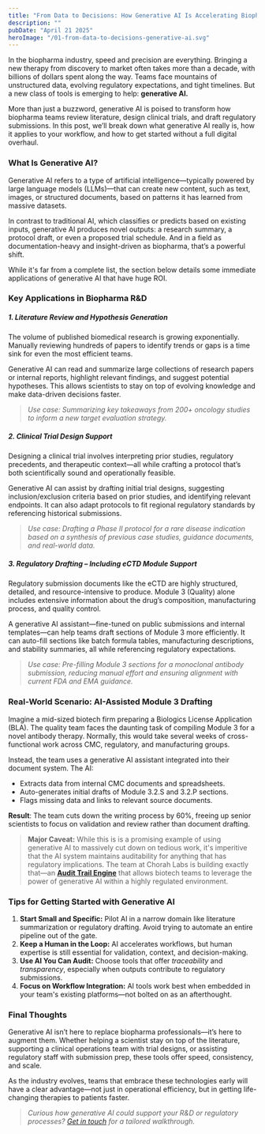 ```yaml
---
title: "From Data to Decisions: How Generative AI Is Accelerating Biopharma R&D"
description: ""
pubDate: "April 21 2025"
heroImage: "/01-from-data-to-decisions-generative-ai.svg"
---
```


In the biopharma industry, speed and precision are everything. Bringing a new therapy from discovery to market often takes more than a decade, with billions of dollars spent along the way. Teams face mountains of unstructured data, evolving regulatory expectations, and tight timelines. But a new class of tools is emerging to help: **generative AI.**

More than just a buzzword, generative AI is poised to transform how biopharma teams review literature, design clinical trials, and draft regulatory submissions. In this post, we’ll break down what generative AI really is, how it applies to your workflow, and how to get started without a full digital overhaul.

### What Is Generative AI?
Generative AI refers to a type of artificial intelligence—typically powered by large language models (LLMs)—that can create new content, such as text, images, or structured documents, based on patterns it has learned from massive datasets.

In contrast to traditional AI, which classifies or predicts based on existing inputs, generative AI produces novel outputs: a research summary, a protocol draft, or even a proposed trial schedule. And in a field as documentation-heavy and insight-driven as biopharma, that’s a powerful shift.

While it's far from a complete list, the section below details some immediate applications of generative AI that have huge ROI.

### Key Applications in Biopharma R&D
##### 1. Literature Review and Hypothesis Generation
The volume of published biomedical research is growing exponentially. Manually reviewing hundreds of papers to identify trends or gaps is a time sink for even the most efficient teams.

Generative AI can read and summarize large collections of research papers or internal reports, highlight relevant findings, and suggest potential hypotheses. This allows scientists to stay on top of evolving knowledge and make data-driven decisions faster.

> _Use case: Summarizing key takeaways from 200+ oncology studies to inform a new target evaluation strategy._

##### 2. Clinical Trial Design Support
Designing a clinical trial involves interpreting prior studies, regulatory precedents, and therapeutic context—all while crafting a protocol that’s both scientifically sound and operationally feasible.

Generative AI can assist by drafting initial trial designs, suggesting inclusion/exclusion criteria based on prior studies, and identifying relevant endpoints. It can also adapt protocols to fit regional regulatory standards by referencing historical submissions.

> _Use case: Drafting a Phase II protocol for a rare disease indication based on a synthesis of previous case studies, guidance documents, and real-world data._

##### 3. Regulatory Drafting – Including eCTD Module Support
Regulatory submission documents like the eCTD are highly structured, detailed, and resource-intensive to produce. Module 3 (Quality) alone includes extensive information about the drug’s composition, manufacturing process, and quality control.

A generative AI assistant—fine-tuned on public submissions and internal templates—can help teams draft sections of Module 3 more efficiently. It can auto-fill sections like batch formula tables, manufacturing descriptions, and stability summaries, all while referencing regulatory expectations.

> _Use case: Pre-filling Module 3 sections for a monoclonal antibody submission, reducing manual effort and ensuring alignment with current FDA and EMA guidance._

### Real-World Scenario: AI-Assisted Module 3 Drafting
Imagine a mid-sized biotech firm preparing a Biologics License Application (BLA). The quality team faces the daunting task of compiling Module 3 for a novel antibody therapy. Normally, this would take several weeks of cross-functional work across CMC, regulatory, and manufacturing groups.

Instead, the team uses a generative AI assistant integrated into their document system. The AI:
- Extracts data from internal CMC documents and spreadsheets.
- Auto-generates initial drafts of Module 3.2.S and 3.2.P sections.
- Flags missing data and links to relevant source documents.

**Result**: The team cuts down the writing process by 60%, freeing up senior scientists to focus on validation and review rather than document drafting.

> **Major Caveat:** While this is is a promising example of using generative AI to massively cut down on tedious work, it's imperitive that the AI system maintains auditability for anything that has regulatory implications. The team at Chorah Labs is building exactly that—an [**Audit Trail Engine**](mailto:helloo@chorahlabs.com?Subject=I'm%20Interested%20in%20the%20Audit%20Trail%20Engine) that allows biotech teams to leverage the power of generative AI within a highly regulated environment.

### Tips for Getting Started with Generative AI
1. **Start Small and Specific:**
Pilot AI in a narrow domain like literature summarization or regulatory drafting. Avoid trying to automate an entire pipeline out of the gate.
2. **Keep a Human in the Loop:**
AI accelerates workflows, but human expertise is still essential for validation, context, and decision-making.
3. **Use AI You Can Audit:**
Choose tools that offer _traceability_ and _transparency_, especially when outputs contribute to regulatory submissions.
4. **Focus on Workflow Integration:**
AI tools work best when embedded in your team's existing platforms—not bolted on as an afterthought.


### Final Thoughts
Generative AI isn’t here to replace biopharma professionals—it’s here to augment them. Whether helping a scientist stay on top of the literature, supporting a clinical operations team with trial designs, or assisting regulatory staff with submission prep, these tools offer speed, consistency, and scale.

As the industry evolves, teams that embrace these technologies early will have a clear advantage—not just in operational efficiency, but in getting life-changing therapies to patients faster.

> _Curious how generative AI could support your R&D or regulatory processes? [Get in touch][email] for a tailored walkthrough._

[email]: mailto:hello@chorahlabs.com?Subject=Let's%20Talk%20Generative%20AI%21
